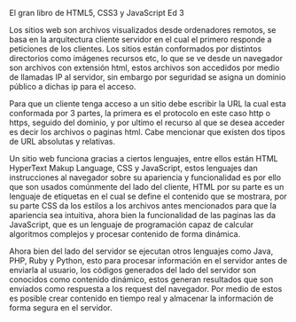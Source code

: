 El gran libro de HTML5, CSS3 y JavaScript Ed 3

Los sitios web son archivos visualizados desde ordenadores remotos, se basa en la arquitectura cliente servidor en el cual el primero responde a peticiones de los clientes. Los sitios están conformados por distintos directorios como imágenes recursos etc, lo que se ve desde un navegador son archivos con extensión html, estos archivos son accedidos por medio de llamadas IP al servidor, sin embargo por seguridad se asigna un dominio público a dichas ip para el acceso.

Para que un cliente tenga acceso a un sitio debe escribir la URL la cual esta conformada por 3 partes, la primera es el protocolo en este caso http o https, seguido del dominio, y por ultimo el recurso al que se desea acceder es decir los archivos o paginas html. Cabe mencionar que existen dos tipos de URL absolutas y relativas.

Un sitio web funciona gracias a ciertos lenguajes, entre ellos están HTML HyperText Makup Language, CSS y JavaScript, estos lenguajes dan instrucciones al navegador sobre su apariencia y funcionalidad es por ello que son usados comúnmente del lado del cliente, HTML por su parte es un lenguaje de etiquetas en el cual se define el contenido que se mostrara, por su parte CSS da los estilos a los archivos antes mencionados para que la apariencia sea intuitiva, ahora bien la funcionalidad de las paginas las da JavaScript, que es un lenguaje de programación capaz de calcular algoritmos complejos y procesar contenido de forma dinámica.

Ahora bien del lado del servidor se ejecutan otros lenguajes como Java, PHP, Ruby y Python, esto para procesar información en el servidor antes de enviarla al usuario, los códigos generados del lado del servidor son conocidos como contenido dinámico, estos generan resultados que son enviados como respuesta a los request del navegador. Por medio de estos es posible crear contenido en tiempo real y almacenar la información de forma segura en el servidor.

